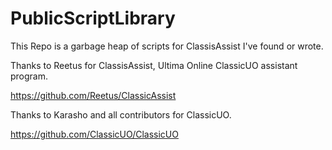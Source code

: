 # PublicScriptLibrary
This Repo is a garbage heap of scripts for ClassisAssist I've found or wrote.


Thanks to Reetus for ClassisAssist, Ultima Online ClassicUO assistant program.

https://github.com/Reetus/ClassicAssist

Thanks to Karasho and all contributors for ClassicUO.

https://github.com/ClassicUO/ClassicUO
